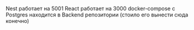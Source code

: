 Nest работает на 5001
React работает на 3000
docker-compose c Postgres находится в Backend репозитории (стоило его вынести сюда конечно)

